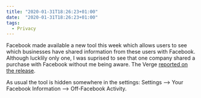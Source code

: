 ```yaml
---
title: "2020-01-31T18:26:23+01:00"
date:  "2020-01-31T18:26:23+01:00"
tags:
  - Privacy
---
```


Facebook made available a new tool this week which allows users to see which businesses have shared information from these users with Facebook. Although lucklily only one, I was suprised to see that one company shared a purchase with Facebook without me being aware. The Verge [reported on the release](https://www.theverge.com/2020/1/28/21111981/facebooks-clear-history-tool-now-available-to-everyone).

As usual the tool is hidden somewhere in the settings: Settings —> Your Facebook Information —> Off-Facebook Activity. 
